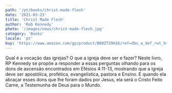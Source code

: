 ```yaml
---
path: '/pt/books/christ-made-flesh'
date: '2021-03-23'
title: 'Christ Made Flesh'
author: 'Rob Kennedy'
photo: '/images/news/christ-made-flesh.jpg'
category: 'Books'
locale: 'pt'
buy: 'https://www.amazon.com/gp/product/B08ZTZ9H16/ref=dbs_a_def_rwt_hsch_vapi_taft_p1_i0'
---
```


Qual é a vocação das igrejas? O que a igreja deve ser e fazer? Neste livro, RP Kennedy se propõe a responder a essas perguntas olhando para os dons de ascensão encontrados em Efésios 4:11-13, mostrando que a igreja deve ser apostólica, profética, evangelística, pastora e Ensino. E quando ela abraçar esses dons que lhe foram dados por Jesus, ela será o Cristo Feito Carne, a Testemunha de Deus para o Mundo.